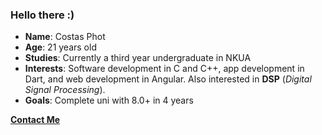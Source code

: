 ### Hello there :)

- **Name**: Costas Phot
- **Age**: 21 years old
- **Studies**: Currently a third year undergraduate in NKUA
- **Interests**: Software development in C and C++, app development in Dart, and web development in Angular. Also interested in **DSP** (*Digital Signal Processing*).
- **Goals**: Complete uni with 8.0+ in 4 years

**[Contact Me](mailto:costas.pitmtech.com)**
